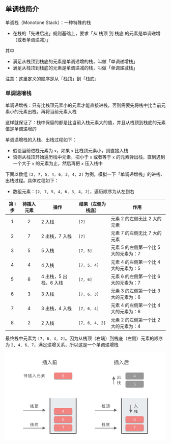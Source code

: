 ## 单调栈简介

单调栈（Monotone Stack）：一种特殊的栈

- 在栈的「先进后出」规则基础上，要求「从 栈顶 到 栈底 的元素是单调递增（或者单调递减）」

其中

- 满足从栈顶到栈底的元素是单调递增的栈，叫做「单调递增栈」
- 满足从栈顶到栈底的元素是单调递减的栈，叫做「单调递减栈」

注意：这里定义的顺序是从「栈顶」到「栈底」

### 单调递增栈

单调递增栈：只有比栈顶元素小的元素才能直接进栈，否则需要先将栈中比当前元素小的元素出栈，再将当前元素入栈

这样就保证了：栈中保留的都是比当前入栈元素大的值，并且从栈顶到栈底的元素值是单调递增的

单调递增栈的入栈、出栈过程如下：

- 假设当前进栈元素为 `x`，如果 `x` 比栈顶元素小，则直接入栈
- 否则从栈顶开始遍历栈中元素，把小于 `x` 或者等于 `x` 的元素弹出栈，直到遇到一个大于 `x` 的元素为止，然后再把 `x` 压入栈中

下面以数组 `[2, 7, 5, 4, 6, 3, 4, 2]` 为例，模拟一下「单调递增栈」的进栈、出栈过程。具体过程如下：

- 数组元素：`[2, 7, 5, 4, 6, 3, 4, 2]`，遍历顺序为从左到右

| 第 i 步 | 待插入元素 | 操作                   | 结果（左侧为栈底） | 作用                                  |
| :-----: | :--------: | ---------------------- | ------------------ | ------------------------------------- |
|    1    |     2      | 2 入栈                 | `[2]`              | 元素 2 的左侧无比 2 大的元素          |
|    2    |     7      | 2 出栈，7 入栈         | `[7]`              | 元素 7 的左侧无比 7 大的元素          |
|    3    |     5      | 5 入栈                 | `[7, 5]`           | 元素 5 的左侧第一个比 5 大的元素为：7 |
|    4    |     4      | 4 入栈                 | `[7, 5, 4]`        | 元素 4 的左侧第一个比 4 大的元素为：5 |
|    5    |     6      | 4 出栈，5 出栈，6 入栈 | `[7, 6]`           | 元素 6 的左侧第一个比 6 大的元素为：7 |
|    6    |     3      | 3 入栈                 | `[7, 6, 3]`        | 元素 3 的左侧第一个比 3 大的元素为：6 |
|    7    |     4      | 3 出栈，4 入栈         | `[7, 6, 4]`        | 元素 4 的左侧第一个比 4 大的元素为：6 |
|    8    |     2      | 2 入栈                 | `[7, 6, 4, 2]`     | 元素 2 的左侧第一个比 2 大的元素为：4 |

最终栈中元素为 `[7, 6, 4, 2]`。因为从栈顶（右端）到栈底（左侧）元素的顺序为 `2, 4, 6, 7`，满足递增关系，所以这是一个单调递增栈

![img](.assets/单调栈/20220107101219.png)